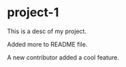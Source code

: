 # project-1
This is a desc of my project.

Added more to README file.

A new contributor added a cool feature.
